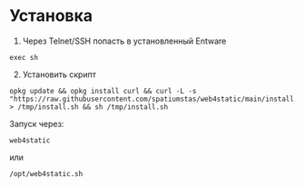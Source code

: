 # Установка
1. Через Telnet/SSH попасть в установленный Entware
```   
exec sh
```   
2. Установить скрипт
```
opkg update && opkg install curl && curl -L -s "https://raw.githubusercontent.com/spatiumstas/web4static/main/install.sh" > /tmp/install.sh && sh /tmp/install.sh
```
Запуск через:
```
web4static 
```
или 
```
/opt/web4static.sh
```